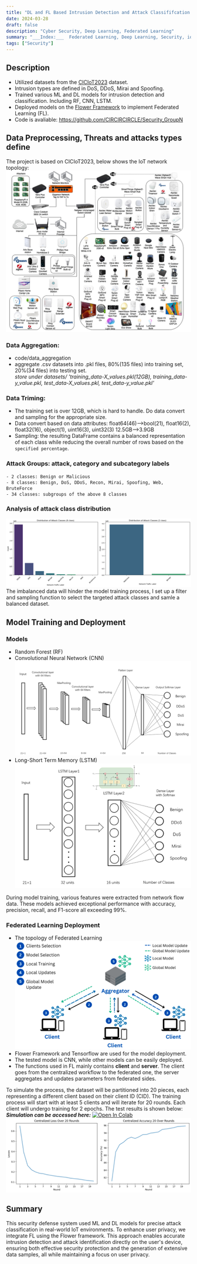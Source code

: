 ```yaml
---
title: "DL and FL Based Intrusion Detection and Attack Classififcation System"
date: 2024-03-28
draft: false
description: "Cyber Security, Deep Learning, Federated Learning"
summary: "___Index:___  Federated Learning, Deep Learning, Security, iot, Threat Detection"
tags: ["Security"]
---
```


## Description
- Utilized datasets from the [CICIoT2023](https://www.unb.ca/cic/datasets/iotdataset-2023.html) dataset.
- Intrusion types are defined in DoS, DDoS, Mirai and Spoofing.  
- Trained various ML and DL models for intrusion detection and classification. Including RF, CNN, LSTM.
- Deployed models on the [Flower Framework](https://flower.ai/) to implement Federated Learning (FL).  
- Code is avaliable: https://github.com/CIRCIRCIRCLE/Security_GroupN

## Data Preprocessing, Threats and attacks types define
The project is based on CICIoT2023, below shows the IoT network topology:  
![cic_topology](cic-topology-2023.jpg)

### Data Aggregation:  
  - code/data_aggregation
  - aggregate .csv datasets into .pkl files, 80%(135 files) into training set, 20%(34 files) into testing set.   
    _store under datasets/ 'training_data-X_values.pkl(12GB), training_data-y_value.pkl, test_data-X_values.pkl, test_data-y_value.pkl'_
### Data Triming:
  - The training set is over 12GB, which is hard to handle. Do data convert and sampling for the appropriate size.
  - Data convert based on data attributes: float64(46)-->bool(21), float16(2), float32(16), object(1), uint16(3), uint32(3)  12.5GB-->3.9GB 
  - Sampling: the resulting DataFrame contains a balanced representation of each class while reducing the overall number of rows based on the `specified percentage`.
### Attack Groups:  attack, category and subcategory labels
    - 2 classes: Benign or Malicious  
    - 8 classes: Benign, DoS, DDoS, Recon, Mirai, Spoofing, Web, BruteForce
    - 34 classes: subgroups of the above 8 classes
### Analysis of attack class distribution
![distribution](distribution.png)
The imbalanced data will hinder the model training process, I set up a filter and sampling function to select the targeted attack classes and samle a balanced dataset.


## Model Training and Deployment
### Models  
- Random Forest (RF)
- Convolutional Neural Network (CNN)
    ![CNNarchitecture](CNN.png)
- Long-Short Term Memory (LSTM)
    ![LSTM](LSTM.png)

During model training, various features were extracted from network flow data. These models achieved exceptional performance with accuracy, precision, recall, and F1-score all exceeding 99%.

### Federated Learning Deployment
- The topology of Federated Learning
![FL](FL.png)
- Flower Framework and Tensorflow are used for the model deployment.  
- The tested model is CNN, while other models can be easily deployed.  
- The functions used in FL mainly contains __client__ and __server__. The client goes from the centralized workflow to the federated one, the server aggregates and updates parameters from federated sides. 

To simulate the process, the dataset will be partitioned into 20 pieces, each representing a different client based on their client ID (CID). The training process will start with at least 5 clients and will iterate for 20 rounds. Each client will undergo training for 2 epochs. The test results is shown below:    
___Simulation can be accessed here:___ [![Open In Colab](https://colab.research.google.com/assets/colab-badge.svg)](https://colab.research.google.com/drive/1kbpPHU2B1tlXQX1mixUxZ4PE2nTpAJWm?usp=sharing)
![FLsimu](FLaccloss.png)


## Summary
This security defense system used ML and DL models for precise attack classification in real-world IoT environments. To enhance user privacy, we integrate FL using the Flower framework. This approach enables accurate intrusion detection and attack identification directly on the user's device, ensuring both effective security protection and the generation of extensive data samples, all while maintaining a focus on user privacy. 